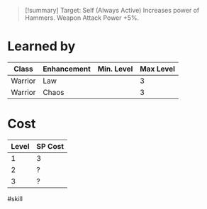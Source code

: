 >[!summary]
>Target: Self (Always Active)
>Increases power of Hammers.
>Weapon Attack Power +5%.
# Learned by
| Class   | Enhancement | Min. Level | Max Level |
| ------- | ----------- | ---------- | --------- |
| Warrior | Law         |            | 3         |
| Warrior | Chaos       |            | 3          |
# Cost
| Level | SP Cost |
| ----- | ------- |
| 1     | 3       |
| 2     | ?       |
| 3     | ?       |

#skill 